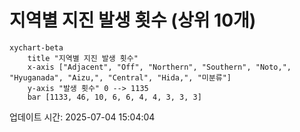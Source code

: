# 지역별 지진 발생 횟수 (상위 10개)

```mermaid
xychart-beta
    title "지역별 지진 발생 횟수"
    x-axis ["Adjacent", "Off", "Northern", "Southern", "Noto,", "Hyuganada", "Aizu,", "Central", "Hida,", "미분류"]
    y-axis "발생 횟수" 0 --> 1135
    bar [1133, 46, 10, 6, 6, 4, 4, 3, 3, 3]
```

업데이트 시간: 2025-07-04 15:04:04
